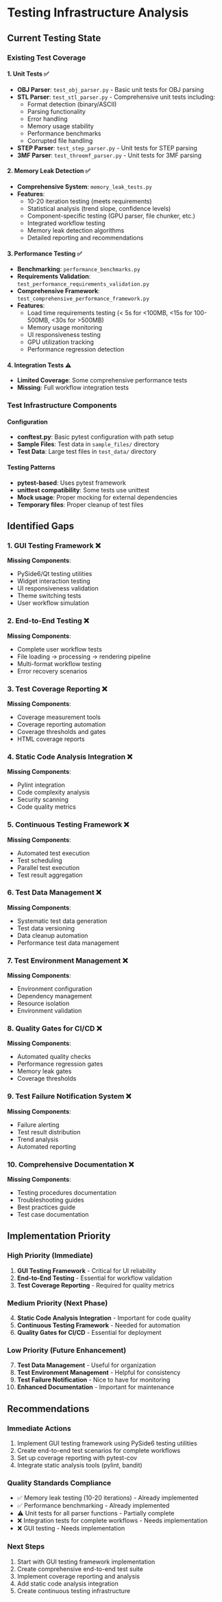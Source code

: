 # Testing Infrastructure Analysis

## Current Testing State

### Existing Test Coverage

#### 1. Unit Tests ✅
- **OBJ Parser**: `test_obj_parser.py` - Basic unit tests for OBJ parsing
- **STL Parser**: `test_stl_parser.py` - Comprehensive unit tests including:
  - Format detection (binary/ASCII)
  - Parsing functionality
  - Error handling
  - Memory usage stability
  - Performance benchmarks
  - Corrupted file handling
- **STEP Parser**: `test_step_parser.py` - Unit tests for STEP parsing
- **3MF Parser**: `test_threemf_parser.py` - Unit tests for 3MF parsing

#### 2. Memory Leak Detection ✅
- **Comprehensive System**: `memory_leak_tests.py`
- **Features**:
  - 10-20 iteration testing (meets requirements)
  - Statistical analysis (trend slope, confidence levels)
  - Component-specific testing (GPU parser, file chunker, etc.)
  - Integrated workflow testing
  - Memory leak detection algorithms
  - Detailed reporting and recommendations

#### 3. Performance Testing ✅
- **Benchmarking**: `performance_benchmarks.py`
- **Requirements Validation**: `test_performance_requirements_validation.py`
- **Comprehensive Framework**: `test_comprehensive_performance_framework.py`
- **Features**:
  - Load time requirements testing (< 5s for <100MB, <15s for 100-500MB, <30s for >500MB)
  - Memory usage monitoring
  - UI responsiveness testing
  - GPU utilization tracking
  - Performance regression detection

#### 4. Integration Tests ⚠️
- **Limited Coverage**: Some comprehensive performance tests
- **Missing**: Full workflow integration tests

### Test Infrastructure Components

#### Configuration
- **conftest.py**: Basic pytest configuration with path setup
- **Sample Files**: Test data in `sample_files/` directory
- **Test Data**: Large test files in `test_data/` directory

#### Testing Patterns
- **pytest-based**: Uses pytest framework
- **unittest compatibility**: Some tests use unittest
- **Mock usage**: Proper mocking for external dependencies
- **Temporary files**: Proper cleanup of test files

## Identified Gaps

### 1. GUI Testing Framework ❌
**Missing Components**:
- PySide6/Qt testing utilities
- Widget interaction testing
- UI responsiveness validation
- Theme switching tests
- User workflow simulation

### 2. End-to-End Testing ❌
**Missing Components**:
- Complete user workflow tests
- File loading → processing → rendering pipeline
- Multi-format workflow testing
- Error recovery scenarios

### 3. Test Coverage Reporting ❌
**Missing Components**:
- Coverage measurement tools
- Coverage reporting automation
- Coverage thresholds and gates
- HTML coverage reports

### 4. Static Code Analysis Integration ❌
**Missing Components**:
- Pylint integration
- Code complexity analysis
- Security scanning
- Code quality metrics

### 5. Continuous Testing Framework ❌
**Missing Components**:
- Automated test execution
- Test scheduling
- Parallel test execution
- Test result aggregation

### 6. Test Data Management ❌
**Missing Components**:
- Systematic test data generation
- Test data versioning
- Data cleanup automation
- Performance test data management

### 7. Test Environment Management ❌
**Missing Components**:
- Environment configuration
- Dependency management
- Resource isolation
- Environment validation

### 8. Quality Gates for CI/CD ❌
**Missing Components**:
- Automated quality checks
- Performance regression gates
- Memory leak gates
- Coverage thresholds

### 9. Test Failure Notification System ❌
**Missing Components**:
- Failure alerting
- Test result distribution
- Trend analysis
- Automated reporting

### 10. Comprehensive Documentation ❌
**Missing Components**:
- Testing procedures documentation
- Troubleshooting guides
- Best practices guide
- Test case documentation

## Implementation Priority

### High Priority (Immediate)
1. **GUI Testing Framework** - Critical for UI reliability
2. **End-to-End Testing** - Essential for workflow validation
3. **Test Coverage Reporting** - Required for quality metrics

### Medium Priority (Next Phase)
4. **Static Code Analysis Integration** - Important for code quality
5. **Continuous Testing Framework** - Needed for automation
6. **Quality Gates for CI/CD** - Essential for deployment

### Low Priority (Future Enhancement)
7. **Test Data Management** - Useful for organization
8. **Test Environment Management** - Helpful for consistency
9. **Test Failure Notification** - Nice to have for monitoring
10. **Enhanced Documentation** - Important for maintenance

## Recommendations

### Immediate Actions
1. Implement GUI testing framework using PySide6 testing utilities
2. Create end-to-end test scenarios for complete workflows
3. Set up coverage reporting with pytest-cov
4. Integrate static analysis tools (pylint, bandit)

### Quality Standards Compliance
- ✅ Memory leak testing (10-20 iterations) - Already implemented
- ✅ Performance benchmarking - Already implemented
- ⚠️ Unit tests for all parser functions - Partially complete
- ❌ Integration tests for complete workflows - Needs implementation
- ❌ GUI testing - Needs implementation

### Next Steps
1. Start with GUI testing framework implementation
2. Create comprehensive end-to-end test suite
3. Implement coverage reporting and analysis
4. Add static code analysis integration
5. Create continuous testing infrastructure
